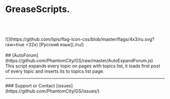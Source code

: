 # GreaseScripts.
<br/>
<br/>
<br/> ![](https://github.com/lipis/flag-icon-css/blob/master/flags/4x3/ru.svg?raw=true =32x) [Русский язык](./ru/)
<br/>
<br/>
## [AutoForum](https://github.com/PhantomCity/GS/raw/master/AutoExpandForum.js)
<br/>This script expands every topic on pages with topics list, it loads first post of every topic and inserts its to topics list page.
<br/>
<hr/>
### Support or Contact
[issues](https://github.com/PhantomCity/GS/issues/)
